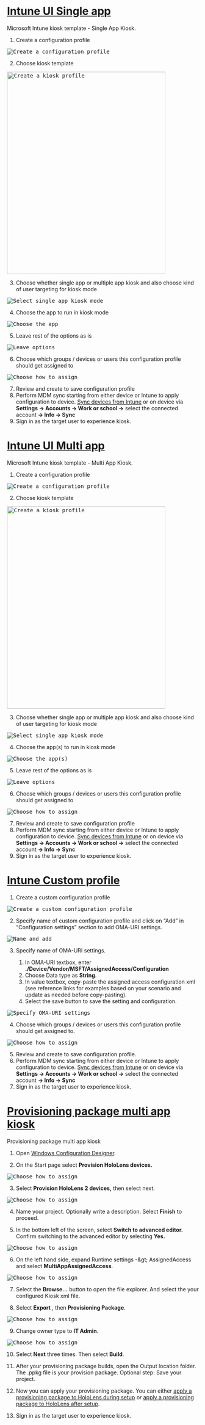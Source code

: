 # [Intune UI Single app](#tab/uisak)

Microsoft Intune kiosk template - Single App Kiosk.

1. Create a configuration profile <br> 
<kbd>
    <img alt="Create a configuration profile" src="../images/kiosk-steps/kiosk-template-sa-1.png"/>
</kbd>

<br>

2. Choose kiosk template <br> 
<kbd>
    <img alt="Create a kiosk profile" src="../images/kiosk-steps/kiosk-template-sa-2.png" width="415" height="530" />
</kbd>

<br>

3. Choose whether single app or multiple app kiosk and also choose kind of user targeting for kiosk mode <br> 
<kbd>
    <img alt="Select single app kiosk mode" src="../images/kiosk-steps/kiosk-template-sa-3.png"/>
</kbd>

<br>

4. Choose the app to run in kiosk mode <br> 
<kbd>
    <img alt="Choose the app" src="../images/kiosk-steps/kiosk-template-sa-4.png"/>
</kbd>

<br>

5. Leave rest of the options as is <br> 
<kbd>
    <img alt="Leave options" src="../images/kiosk-steps/kiosk-template-sa-5.png"/>
</kbd>

<br>

6. Choose which groups / devices or users this configuration profile should get assigned to <br> 
<kbd>
    <img alt="Choose how to assign" src="../images/kiosk-steps/kiosk-template-sa-6.png"/>
</kbd>

7. Review and create to save configuration profile
8. Perform MDM sync starting from either device or Intune to apply configuration to device. [Sync devices from Intune](/mem/intune/remote-actions/device-sync#sync-a-device) or on device via **Settings -> Accounts -> Work or school ->** select the connected account **-> Info -> Sync**
9. Sign in as the target user to experience kiosk.

# [Intune UI Multi app](#tab/uimak)

Microsoft Intune kiosk template - Multi App Kiosk.

1. Create a configuration profile <br> 
<kbd>
    <img alt="Create a configuration profile" src="../images/kiosk-steps/kiosk-template-sa-1.png"/>
</kbd>

<br>

2. Choose kiosk template <br> 
<kbd>
    <img alt="Create a kiosk profile" src="../images/kiosk-steps/kiosk-template-sa-2.png" width="415" height="530" />
</kbd>

<br>

3. Choose whether single app or multiple app kiosk and also choose kind of user targeting for kiosk mode <br> 
<kbd>
    <img alt="Select single app kiosk mode" src="../images/kiosk-steps/kiosk-template-mak-3.png"/>
</kbd>

<br>

4. Choose the app(s) to run in kiosk mode <br> 
<kbd>
    <img alt="Choose the app(s)" src="../images/kiosk-steps/kiosk-template-mak-4.png"/>
</kbd>

<br>

5. Leave rest of the options as is <br> 
<kbd>
    <img alt="Leave options" src="../images/kiosk-steps/kiosk-template-sa-5.png"/>
</kbd>

<br>

6. Choose which groups / devices or users this configuration profile should get assigned to <br> 
<kbd>
    <img alt="Choose how to assign" src="../images/kiosk-steps/kiosk-template-sa-6.png"/>
</kbd>

<br>

7. Review and create to save configuration profile
8. Perform MDM sync starting from either device or Intune to apply configuration to device. [Sync devices from Intune](/mem/intune/remote-actions/device-sync#sync-a-device) or on device via **Settings -> Accounts -> Work or school ->** select the connected account **-> Info -> Sync**
9. Sign in as the target user to experience kiosk.

# [Intune Custom profile](#tab/intunecustom)

1. Create a custom configuration profile <br>
<kbd>
    <img alt="Create a custom configuration profile" src="../images/kiosk-steps/kiosk-custom-1.png"/>
</kbd>

<br>

2. Specify name of custom configuration profile and click on “Add” in “Configuration settings” section to add OMA-URI settings.
<kbd>
    <img alt="Name and add" src="../images/kiosk-steps/kiosk-custom-2.png"/>
</kbd>

<br>

3. Specify name of OMA-URI settings.

    1. In OMA-URI textbox, enter **./Device/Vendor/MSFT/AssignedAccess/Configuration**
    1. Choose Data type as **String**.
    1. In value textbox, copy-paste the assigned access configuration xml (see reference links for examples based on your scenario and update as needed before copy-pasting).
    1. Select the save button to save the setting and configuration.

<kbd>
    <img alt="Specify OMA-URI settings" src="../images/kiosk-steps/kiosk-custom-3.png"/>
</kbd>

<br>

4. Choose which groups / devices or users this configuration profile should get assigned to.

<kbd>
    <img alt="Choose how to assign" src="../images/kiosk-steps/kiosk-custom-4.png"/>
</kbd>

<br>

5. Review and create to save configuration profile.
1. Perform MDM sync starting from either device or Intune to apply configuration to device. [Sync devices from Intune](/mem/intune/remote-actions/device-sync#sync-a-device) or on device via **Settings -> Accounts -> Work or school ->** select the connected account **-> Info -> Sync**
1. Sign in as the target user to experience kiosk.

# [Provisioning package multi app kiosk](#tab/ppkgmak)

Provisioning package multi app kiosk

1. Open [Windows Configuration Designer](https://www.microsoft.com/store/apps/9nblggh4tx22).

1. On the Start page select **Provision HoloLens devices.**

<kbd>
    <img alt="Choose how to assign" src="../images/kiosk-steps/kiosk-provision-1.png"/>
</kbd>

<br>

3. Select **Provision HoloLens 2 devices,** then select next.

<kbd>
    <img alt="Choose how to assign" src="../images/kiosk-steps/kiosk-provision-2.png"/>
</kbd>

<br>

4. Name your project. Optionally write a description. Select **Finish** to proceed.

5. In the bottom left of the screen, select **Switch to advanced editor.** Confirm switching to the advanced editor by selecting **Yes.**

<kbd>
    <img alt="Choose how to assign" src="../images/kiosk-steps/kiosk-provision-2.png"/>
</kbd>

<br>

6. On the left hand side, expand Runtime settings -\&gt; AssignedAccess and select **MultiAppAssignedAccess**.

<kbd>
    <img alt="Choose how to assign" src="../images/kiosk-steps/kiosk-provision-3.png"/>
</kbd>

<br>

7. Select the **Browse…** button to open the file explorer. And select the your configured Kiosk xml file.

8. Select **Export** , then **Provisioning Package**.

<kbd>
    <img alt="Choose how to assign" src="../images/kiosk-steps/kiosk-provision-4.png"/>
</kbd>

<br>

9. Change owner type to **IT Admin**.

<kbd>
    <img alt="Choose how to assign" src="../images/kiosk-steps/kiosk-provision-5.png"/>
</kbd>

<br>

10. Select **Next** three times. Then select **Build**.

11. After your provisioning package builds, open the Output location folder. The .ppkg file is your provision package. Optional step: Save your project.

12. Now you can apply your provisioning package. You can either [apply a provisioning package to HoloLens during setup](hololens-provisioning.md#apply-a-provisioning-package-to-hololens-during-setup) or [apply a provisioning package to HoloLens after setup](hololens-provisioning.md#applyremove-a-provisioning-package-to-hololens-after-setup).

13. Sign in as the target user to experience kiosk.